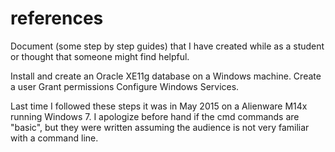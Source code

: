 # references
Document (some step by step guides) that I have created while as a student or thought that someone might find helpful.

Install and create an Oracle XE11g database on a Windows machine.
Create a user
Grant permissions
Configure Windows Services.

Last time I followed these steps it was in May 2015 on a Alienware M14x running Windows 7. I apologize before hand if the cmd commands are "basic", but they were written assuming the audience is not very familiar with a command line.


